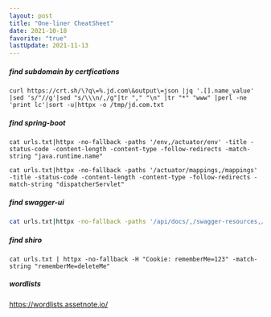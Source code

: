 ```yaml
---
layout: post
title: "One-liner CheatSheet"
date: 2021-10-18
favorite: "true"
lastUpdate: 2021-11-13
---
```


##### find subdomain by certfications

```shell
curl https://crt.sh/\?q\=%.jd.com\&output\=json |jq '.[].name_value' |sed 's/"//g'|sed "s/\\\n/,/g"|tr "," "\n" |tr "*" "www" |perl -ne 'print lc'|sort -u|httpx -o /tmp/jd.com.txt
```

##### find spring-boot

```shell
cat urls.txt|httpx -no-fallback -paths '/env,/actuator/env' -title -status-code -content-length -content-type -follow-redirects -match-string "java.runtime.name"

cat urls.txt|httpx -no-fallback -paths '/actuator/mappings,/mappings' -title -status-code -content-length -content-type -follow-redirects -match-string "dispatcherServlet"
```

##### find swagger-ui

```bash
cat urls.txt|httpx -no-fallback -paths '/api/docs/,/swagger-resources,/v2/api-docs/,/api/swagger/index.yaml,/swagger/index.yaml' -title -status-code -content-length -content-type -follow-redirects -match-regex "\"swagger-ui\"|swaggerVersion|\"swagger\":|swagger:"
```

##### find shiro

```shell
cat urls.txt | httpx -no-fallback -H "Cookie: rememberMe=123" -match-string "rememberMe=deleteMe"
```

##### wordlists

https://wordlists.assetnote.io/

